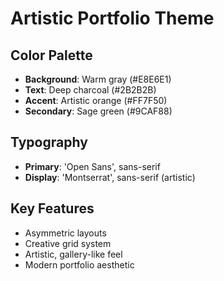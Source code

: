 # Artistic Portfolio Theme

## Color Palette
- **Background**: Warm gray (#E8E6E1)
- **Text**: Deep charcoal (#2B2B2B)
- **Accent**: Artistic orange (#FF7F50)
- **Secondary**: Sage green (#9CAF88)

## Typography
- **Primary**: 'Open Sans', sans-serif
- **Display**: 'Montserrat', sans-serif (artistic)

## Key Features
- Asymmetric layouts
- Creative grid system
- Artistic, gallery-like feel
- Modern portfolio aesthetic

